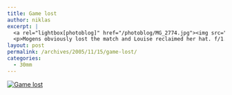 ```yaml
---
title: Game lost
author: niklas
excerpt: |
  <a rel="lightbox[photoblog]" href="/photoblog/MG_2774.jpg"><img src="/photoblog/MG_2774.thumb.jpg" alt="Game lost" title="Game lost"/></a>
  <p>Mogens obviously lost the match and Louise reclaimed her hat. f/1.6 at 1600 ISO in 1/15 second</p>
layout: post
permalink: /archives/2005/11/15/game-lost/
categories:
  - 30mm
---
```

<a rel="lightbox[photoblog]" href="/photoblog/MG_2774.jpg"><img src="/photoblog/MG_2774.sized.jpg" alt="Game lost" title="Game lost" /></a>
